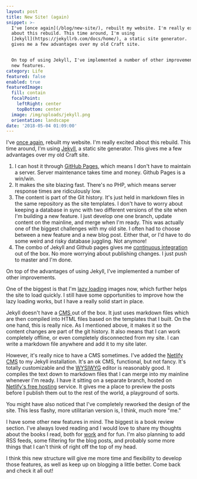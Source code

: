 ```yaml
---
layout: post
title: New Site! (again)
snippet: >-
  I've [once again](/blog/new-site/), rebuilt my website. I'm really excited
  about this rebuild. This time around, I'm using
  [Jekyll](https://jekyllrb.com/docs/home/), a static site generator.  This
  gives me a few advantages over my old Craft site.


  On top of using Jekyll, I've implemented a number of other improvements and
  new features.
category: Life
featured: false
enabled: true
featuredImage:
  fill: contain
  focalPoint:
    leftRight: center
    topBottom: center
  image: /img/uploads/jekyll.png
  orientation: landscape
date: '2018-05-04 01:09:00'
---
```

I've [once again](/blog/new-site/), rebuilt my website. I'm really excited about this rebuild. This time around, I'm using [Jekyll](https://jekyllrb.com/docs/home/), a static site generator.  This gives me a few advantages over my old Craft site.

1. I can host it through [GitHub Pages](https://pages.github.com/), which means I don't have to maintain a server. Server maintenance takes time and money. Github Pages is a win/win.
2. It makes the site blazing fast. There's no PHP, which means server response times are ridiculously low.
3. The content is part of the Git history. It's just held in markdown files in the same repository as the site templates. I don't have to worry about keeping a database in sync with two different versions of the site when I'm building a new feature. I just develop one one branch, update content on the mainline, and merge when I'm ready. This was actually one of the biggest challenges with my old site. I often had to choose between a new feature and a new blog post. Either that, or I'd have to do some weird and risky database juggling. Not anymore!
4. The combo of Jekyll and Github pages gives me [continuous integration](https://en.wikipedia.org/wiki/Continuous_integration) out of the box. No more worrying about publishing changes. I just push to master and I'm done.  

On top of the advantages of using Jekyll, I've implemented a number of other improvements. 

One of the biggest is that I'm [lazy loading](https://en.wikipedia.org/wiki/Lazy_loading) images now, which further helps the site to load quickly. I still have some opportunities to improve how the lazy loading works, but I have a really solid start in place.

Jekyll doesn't have a [CMS ](https://en.wikipedia.org/wiki/Content_management_system)out of the box. It just uses markdown files which are then compiled into HTML files based on the templates that I built. On the one hand, this is really nice. As I mentioned above, it makes it so the content changes are part of the git history. It also means that I can work completely offline, or even completely disconnected from my site. I can write a markdown file anywhere and add it to my site later. 

However, it's really nice to have a CMS sometimes. I've added the [Netlify CMS](https://www.netlifycms.org/) to my Jekyll installation. It's an ok CMS, functional, but not fancy. It's totally customizable and the [WYSIWYG](https://en.wikipedia.org/wiki/WYSIWYG) editor is reasonably good. It compiles the text down to markdown files that I can merge into my mainline whenever I'm ready.  I have it sitting on a separate branch, hosted on [Netlify's free hosting](https://www.netlify.com/) service. It gives me a place to preview the posts before I publish them out to the rest of the world, a playground of sorts.

You might have also noticed that I've completely reworked the design of the site. This less flashy, more utilitarian version is, I think, much more "me." 

I have some other new features in mind. The biggest is a book review section. I've always loved reading and I would love to share my thoughts about the books I read, both for [work](/work) and for fun.  I'm also planning to add RSS feeds, some filtering for the blog posts, and probably some more things that I can't think of right off the top of my head. 

I think this new structure will give me more time  and flexibility to develop those features, as well as keep up on blogging a little better. Come back and check it all out!
